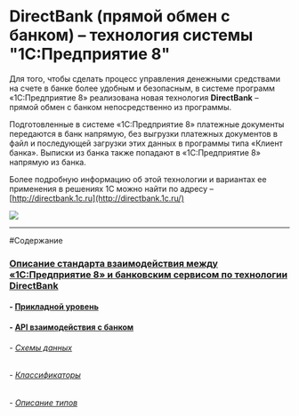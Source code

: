 # DirectBank (прямой обмен с банком) – технология системы "1С:Предприятие 8"
  
 Для того, чтобы сделать процесс управления денежными средствами на счете в банке более удобным и безопасным, в системе программ «1С:Предприятие 8» реализована новая технология **DirectBank** – прямой обмен с банком непосредственно из программы.

 Подготовленные в системе «1С:Предприятие 8» платежные документы передаются в банк напрямую, без выгрузки платежных документов в файл и последующей загрузки этих данных в программы типа «Клиент банка». Выписки из банка также попадают в «1С:Предприятие 8» напрямую из банка.

 Более подробную информацию об этой технологии и вариантах ее применения в решениях 1С можно найти по адресу – [http://directbank.1c.ru](http://directbank.1c.ru/)

![](http://www.v8.1c.ru/edi/edi_app/bank/images/scheme~.png)
- - -

#Содержание

### [Описание стандарта взаимодействия между «1С:Предприятие 8» и банковским сервисом по технологии DirectBank](https://github.com/1C-Company/DirectBank/blob/master/doc/readme.md)  

#### - [Прикладной уровень](https://github.com/1C-Company/DirectBank/blob/master/doc/application-layer/readme.md)  
#### - [API взаимодействия с банком](https://github.com/1C-Company/DirectBank/blob/master/doc/api.md)
###### - [Схемы данных](https://github.com/1C-Company/DirectBank/blob/master/doc/xsd-scheme/readme.md)  
###### - [Классификаторы](https://github.com/1C-Company/DirectBank/blob/master/doc/common-section/tables.md)
###### - [Описание типов](https://github.com/1C-Company/DirectBank/blob/master/doc/common-section/type-tables.md)
